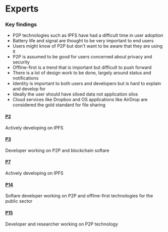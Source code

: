 # Experts

### Key findings

* P2P technologies such as IPFS have had a difficult time in user adoption
* Battery life and signal are thought to be very important to end users
* Users might know of P2P but don't want to be aware that they are using it
* P2P is assumed to be good for users concerned about privacy and security
* Offline-first is a trend that is important but difficult to push forward
* There is a lot of design work to be done, largely around status and notifications
* Identity is important to both users and developers but is hard to explain and develop for
* Ideally the user should have siloed data not application silos
* Cloud services like Dropbox and OS applications like AirDrop are considered the gold standard for file sharing

#### 

#### [P2](p2.md)

Actively developing on IPFS



#### [P3](p3.md)

Developer working on P2P and blockchain softare



#### [P7](p7.md)

Actively developing on IPFS



#### [P14](p14.md)

Softare developer working on P2P and offline-first technologies for the public sector



#### [P15](p15.md)

Developer and researcher working on P2P technology


